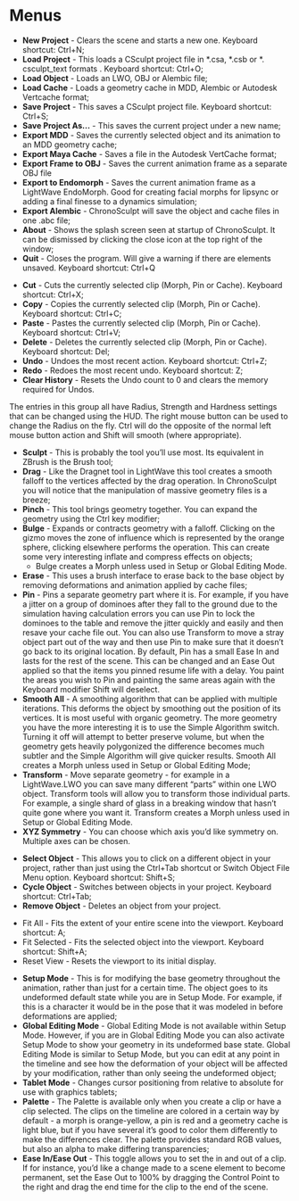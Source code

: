 # Menus

<tabs>

<tab id="File" title="File">

* **New Project** - Clears the scene and starts a new one. Keyboard shortcut: <shortcut>Ctrl+N</shortcut>;
* **Load Project** - This loads a CSculpt project file in *.csa, *.csb or *. csculpt_text formats . Keyboard
  shortcut: <shortcut>Ctrl+O</shortcut>;
* **Load Object** - Loads an LWO, OBJ or Alembic file;
* **Load Cache** - Loads a geometry cache in MDD, Alembic or Autodesk Vertcache format;
* **Save Project** - This saves a CSculpt project file. Keyboard shortcut: <shortcut>Ctrl+S</shortcut>;
* **Save Project As...** - This saves the current project under a new name;
* **Export MDD** - Saves the currently selected object and its animation to an MDD geometry cache;
* **Export Maya Cache** - Saves a file in the Autodesk VertCache format;
* **Export Frame to OBJ** - Saves the current animation frame as a separate OBJ file
* **Export to Endomorph** - Saves the current animation frame as a LightWave EndoMorph. Good for creating facial morphs for lipsync or adding a final finesse to a dynamics simulation;
* **Export Alembic** - ChronoSculpt will save the object and cache files in one .abc file;
* **About** - Shows the splash screen seen at startup of ChronoSculpt. It can be dismissed by clicking the close icon at the top right of the window;
* **Quit** - Closes the program. Will give a warning if there are elements unsaved. Keyboard shortcut: <shortcut>
  Ctrl+Q</shortcut>

</tab>

<tab title="Edit">

* **Cut** - Cuts the currently selected clip (Morph, Pin or Cache). Keyboard shortcut: <shortcut>Ctrl+X</shortcut>;
* **Copy** - Copies the currently selected clip (Morph, Pin or Cache). Keyboard shortcut: <shortcut>Ctrl+C</shortcut>;
* **Paste** - Pastes the currently selected clip (Morph, Pin or Cache). Keyboard shortcut: <shortcut>Ctrl+V</shortcut>;
* **Delete** - Deletes the currently selected clip (Morph, Pin or Cache). Keyboard shortcut: <shortcut>Del</shortcut>;
* **Undo** - Undoes the most recent action. Keyboard shortcut: <shortcut>Ctrl+Z</shortcut>;
* **Redo** - Redoes the most recent undo. Keyboard shortcut: <shortcut>Z</shortcut>;
* **Clear History** - Resets the Undo count to 0 and clears the memory required for Undos.

</tab>

<tab title="Tools">

The entries in this group all have Radius, Strength and Hardness settings that can be changed using the HUD. The right mouse button can be used to change the Radius on the fly. Ctrl will do the opposite of the normal left mouse button action and Shift will smooth (where appropriate).

* **Sculpt** - This is probably the tool you’ll use most. Its equivalent in ZBrush is the Brush tool;
* **Drag** - Like the Dragnet tool in LightWave this tool creates a smooth falloff to the vertices affected by the drag operation. In ChronoSculpt you will notice that the manipulation of massive geometry files is a breeze;
* **Pinch** - This tool brings geometry together. You can expand the geometry using the Ctrl key modifier;
* **Bulge** - Expands or contracts geometry with a falloff. Clicking on the gizmo moves the zone of influence which is represented by the orange sphere, clicking elsewhere performs the operation. This can create some very interesting inflate and compress effects on objects; 
  * Bulge creates a Morph unless used in Setup or Global Editing Mode.
* **Erase** - This uses a brush interface to erase back to the base object by removing deformations and animation applied by cache files;
* **Pin** - Pins a separate geometry part where it is. For example, if you have a jitter on a group of dominoes after they fall to the ground due to the simulation having calculation errors you can use Pin to lock the dominoes to the table and remove the jitter quickly and easily and then resave your cache file out. You can also use Transform to move a stray object part out of the way and then use Pin to make sure that it doesn’t go back to its original location. By default, Pin has a small Ease In and lasts for the rest of the scene. This can be changed and an Ease Out applied so that the items you pinned resume life with a delay. You paint the areas you wish to Pin and painting the same areas again with the Keyboard modifier Shift will deselect.
* **Smooth All** - A smoothing algorithm that can be applied with multiple iterations. This deforms the object by smoothing out the position of its vertices. It is most useful with organic geometry. The more geometry you have the more interesting it is to use the Simple Algorithm switch. Turning it off will attempt to better preserve volume, but when the geometry gets heavily polygonized the difference becomes much subtler and the Simple Algorithm will give quicker results. Smooth All creates a Morph unless used in Setup or Global Editing Mode;
* **Transform** - Move separate geometry - for example in a LightWave.LWO you can save many different “parts” within one LWO object. Transform tools will allow you to transform those individual parts. For example, a single shard of glass in a breaking window that hasn’t quite gone where you want it. Transform creates a Morph unless used in Setup or Global Editing Mode.
* **XYZ Symmetry** - You can choose which axis you’d like symmetry on. Multiple axes can be chosen.

</tab>

<tab title="Object">

* **Select Object** - This allows you to click on a different object in your project, rather than just using the
  Ctrl+Tab shortcut or Switch Object File Menu option. Keyboard shortcut: <shortcut>Shift+S</shortcut>;
* **Cycle Object** - Switches between objects in your project. Keyboard shortcut: <shortcut>Ctrl+Tab</shortcut>;
* **Remove Object** - Deletes an object from your project.

</tab>

<tab title="View">

* Fit All - Fits the extent of your entire scene into the viewport. Keyboard shortcut: <shortcut>A</shortcut>;
* Fit Selected - Fits the selected object into the viewport. Keyboard shortcut: <shortcut>Shift+A</shortcut>;
* Reset View - Resets the viewport to its initial display.

</tab>

<tab title="Globals">

* **Setup Mode** - This is for modifying the base geometry throughout the animation, rather than just for a certain time. The object goes to its undeformed default state while you are in Setup Mode. For example, if this is a character it would be in the pose that it was modeled in before deformations are applied;
* **Global Editing Mode** - Global Editing Mode is not available within Setup Mode. However, if you are in Global Editing Mode you can also activate Setup Mode to show your geometry in its undeformed base state. Global Editing Mode is similar to Setup Mode, but you can edit at any point in the timeline and see how the deformation of your object will be affected by your modification, rather than only seeing the undeformed object;
* **Tablet Mode** - Changes cursor positioning from relative to absolute for use with graphics tablets;
* **Palette** - The Palette is available only when you create a clip or have a clip selected. The clips on the timeline are colored in a certain way by default - a morph is orange-yellow, a pin is red and a geometry cache is light blue, but if you have several it’s good to color them differently to make the differences clear. The palette provides standard RGB values, but also an alpha to make differing transparencies;
* **Ease In/Ease Out** - This toggle allows you to set the in and out of a clip. If for instance, you’d like a change made to a scene element to become permanent, set the Ease Out to 100% by dragging the Control Point to the right and drag the end time for the clip to the end of the scene.

</tab>

</tabs>